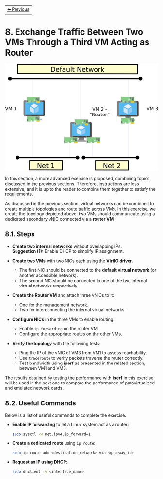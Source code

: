 <table style="width:100%">
  <tr>
    <td align="left"><a href="../1.7/README.md">⬅️ Previous</a></td>
  </tr>
</table>

# 8. Exchange Traffic Between Two VMs Through a Third VM Acting as Router

![VM1 communicates with VM3 via VM2, used as a router. All VMs have a management NIC to support SSH connection from the outside world.](images/Routing-Topology-crop.png)

In this section, a more advanced exercise is proposed, combining topics discussed in the previous sections. Therefore, instructions are less extensive, and it is up to the reader to combine them together to satisfy the requirements.

As discussed in the previous section, virtual networks can be combined to create multiple topologies and route traffic across VMs. In this exercise, we create the topology depicted above: two VMs should communicate using a dedicated secondary vNIC connected via a **router VM**.

## 8.1. Steps

- **Create two internal networks** without overlapping IPs.  
  **Suggestion (1):** Enable DHCP to simplify IP assignment.

- **Create two VMs** with two NICs each using the **VirtIO driver**.  
  - The first NIC should be connected to the **default virtual network** (or another accessible network).  
  - The second NIC should be connected to one of the two internal virtual networks respectively.

- **Create the Router VM** and attach three vNICs to it:  
  - One for the management network.  
  - Two for interconnecting the internal virtual networks.

- **Configure NICs** in the three VMs to enable routing.  
  - Enable `ip_forwarding` on the router VM.  
  - Configure the appropriate routes on the other VMs.

- **Verify the topology** with the following tests:

  - Ping the IP of the vNIC of VM3 from VM1 to assess reachability.  
  - Use `traceroute` to verify packets traverse the router correctly.  
  - Test bandwidth using **iperf** as presented in the related section, between VM1 and VM3.

The results obtained by testing the performance with **iperf** in this exercise will be used in the next one to compare the performance of paravirtualized and emulated network cards.

## 8.2. Useful Commands

Below is a list of useful commands to complete the exercise.

- **Enable IP forwarding** to let a Linux system act as a router:

  ```bash
  sudo sysctl -w net.ipv4.ip_forward=1
  ```

- **Create a dedicated route** using `ip route`:

  ```bash
  sudo ip route add <destination_network> via <gateway_ip>
  ```

- **Request an IP using DHCP**:

  ```bash
  sudo dhclient -v <interface_name>
  ```